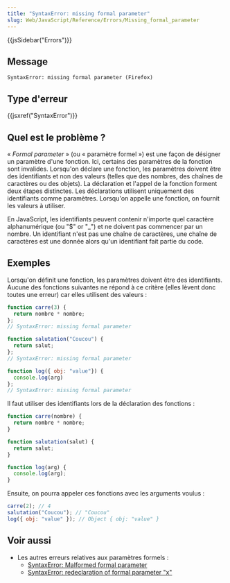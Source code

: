 ```yaml
---
title: "SyntaxError: missing formal parameter"
slug: Web/JavaScript/Reference/Errors/Missing_formal_parameter
---
```


{{jsSidebar("Errors")}}

## Message

```
SyntaxError: missing formal parameter (Firefox)
```

## Type d'erreur

{{jsxref("SyntaxError")}}

## Quel est le problème ?

« _Formal parameter_ » (ou « paramètre formel ») est une façon de désigner un paramètre d'une fonction. Ici, certains des paramètres de la fonction sont invalides. Lorsqu'on déclare une fonction, les paramètres doivent être des identifiants et non des valeurs (telles que des nombres, des chaînes de caractères ou des objets). La déclaration et l'appel de la fonction forment deux étapes distinctes. Les déclarations utilisent uniquement des identifiants comme paramètres. Lorsqu'on appelle une fonction, on fournit les valeurs à utiliser.

En JavaScript, les identifiants peuvent contenir n'importe quel caractère alphanumérique (ou "$" or "\_") et ne doivent pas commencer par un nombre. Un identifiant n'est pas une chaîne de caractères, une chaîne de caractères est une donnée alors qu'un identifiant fait partie du code.

## Exemples

Lorsqu'on définit une fonction, les paramètres doivent être des identifiants. Aucune des fonctions suivantes ne répond à ce critère (elles lèvent donc toutes une erreur) car elles utilisent des valeurs :

```js example-bad
function carre(3) {
  return nombre * nombre;
};
// SyntaxError: missing formal parameter

function salutation("Coucou") {
  return salut;
};
// SyntaxError: missing formal parameter

function log({ obj: "value"}) {
  console.log(arg)
};
// SyntaxError: missing formal parameter
```

Il faut utiliser des identifiants lors de la déclaration des fonctions :

```js example-good
function carre(nombre) {
  return nombre * nombre;
}

function salutation(salut) {
  return salut;
}

function log(arg) {
  console.log(arg);
}
```

Ensuite, on pourra appeler ces fonctions avec les arguments voulus :

```js
carre(2); // 4
salutation("Coucou"); // "Coucou"
log({ obj: "value" }); // Object { obj: "value" }
```

## Voir aussi

- Les autres erreurs relatives aux paramètres formels :
  - [SyntaxError: Malformed formal parameter](/fr/docs/Web/JavaScript/Reference/Errors/Missing_formal_parameter)
  - [SyntaxError: redeclaration of formal parameter "x"](/fr/docs/Web/JavaScript/Reference/Errors/Redeclared_parameter)
